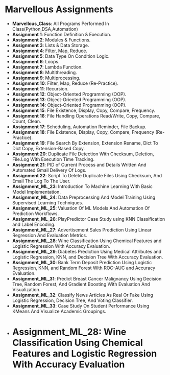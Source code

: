 # Marvellous Assignments

- **Marvellous_Class**: All Programs Performed In Class(Python,DSA,Automation)
- **Assignment 1**: Function Definition & Execution.
- **Assignment 2**: Modules & Functions.
- **Assignment 3**: Lists & Data Storage.
- **Assignment 4**: Filter, Map, Reduce.
- **Assignment 5**: Data Type On Condition Logic.
- **Assignment 6**: Loops.
- **Assignment 7**: Lambda Function.
- **Assignment 8**: Multithreading.
- **Assignment 9**: Multiprocessing.    
- **Assignment 10**: Filter, Map, Reduce (Re-Practice).
- **Assignment 11**: Recursion.
- **Assignment 12**: Object-Oriented Programming (OOP).
- **Assignment 13**: Object-Oriented Programming (OOP).
- **Assignment 14**: Object-Oriented Programming (OOP).
- **Assignment 15**: File Existence, Display, Copy, Compare, Frequency.
- **Assignment 16**: File Handling Operations Read/Write, Copy, Compare, Count, Clean.
- **Assignment 17**: Scheduling, Automation Reminder, File Backup.
- **Assignment 18**: File Existence, Display, Copy, Compare, Frequency (Re-Practice).
- **Assignment 19**: File Search By Extension, Extension Rename, Dict To Dict Copy, Extension-Based Copy.
- **Assignment 20**: Duplicate File Detection With Checksum, Deletion, File.Log With Execution Time Tracking.
- **Assignment 21**: PID of Current Process and  Details Written And Automated Gmail Delivery Of Logs.
- **Assignment 22**: Script To Delete Duplicate Files Using Checksum, And Email The Log To The User.
- **Assignment_ML_23**: Introduction To Machine Learning With Basic Model Implementation.
- **Assignment_ML_24**: Data Preprocessing And Model Training Using Supervised Learning Techniques.
- **Assignment_ML_25**: Valuation Of ML Models And Automation Of Prediction Workflows.
- **Assignment_ML_26**: PlayPredictor Case Study using KNN Classification and Label Encoding.
- **Assignment_ML_27**: Advertisement Sales Prediction Using Linear Regression And Evaluation Metrics.
- **Assignment_ML_28**: Wine Classification Using Chemical Features and Logistic Regression With Accuracy Evaluation.
- **Assignment_ML_29**: Diabetes Prediction Using Medical Attributes and Logistic Regression, KNN, and Decision Tree With Accuracy Evaluation.
- **Assignment_ML_30**: Bank Term Deposit Prediction Using Logistic Regression, KNN, and Random Forest With ROC-AUC and Accuracy Evaluation.
- **Assignment_ML_31**: Predict Breast Cancer Malignancy Using Decision Tree, Random Forest, And Gradient Boosting With Evaluation And Visualization.
- **Assignment_ML_32**: Classify News Articles As Real Or Fake Using Logistic Regression, Decision Tree, And Voting Classifier.
- **Assignment_ML_33**: Case Study On Student Performance Using KMeans And Visualize Academic Groupings.
- # Assignment_ML_28: Wine Classification Using Chemical Features and Logistic Regression With Accuracy Evaluation



